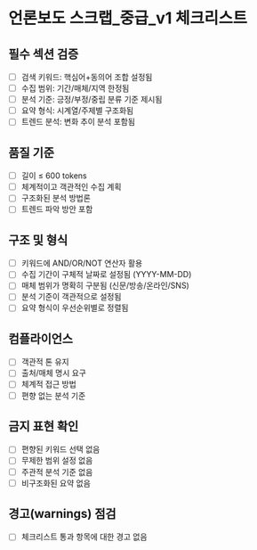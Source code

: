 # 언론보도 스크랩\_중급\_v1 체크리스트

## 필수 섹션 검증

- [ ] 검색 키워드: 핵심어+동의어 조합 설정됨
- [ ] 수집 범위: 기간/매체/지역 한정됨
- [ ] 분석 기준: 긍정/부정/중립 분류 기준 제시됨
- [ ] 요약 형식: 시계열/주제별 구조화됨
- [ ] 트렌드 분석: 변화 추이 분석 포함됨

## 품질 기준

- [ ] 길이 ≤ 600 tokens
- [ ] 체계적이고 객관적인 수집 계획
- [ ] 구조화된 분석 방법론
- [ ] 트렌드 파악 방안 포함

## 구조 및 형식

- [ ] 키워드에 AND/OR/NOT 연산자 활용
- [ ] 수집 기간이 구체적 날짜로 설정됨 (YYYY-MM-DD)
- [ ] 매체 범위가 명확히 구분됨 (신문/방송/온라인/SNS)
- [ ] 분석 기준이 객관적으로 설정됨
- [ ] 요약 형식이 우선순위별로 정렬됨

## 컴플라이언스

- [ ] 객관적 톤 유지
- [ ] 출처/매체 명시 요구
- [ ] 체계적 접근 방법
- [ ] 편향 없는 분석 기준

## 금지 표현 확인

- [ ] 편향된 키워드 선택 없음
- [ ] 무제한 범위 설정 없음
- [ ] 주관적 분석 기준 없음
- [ ] 비구조화된 요약 없음

## 경고(warnings) 점검

- [ ] 체크리스트 통과 항목에 대한 경고 없음
